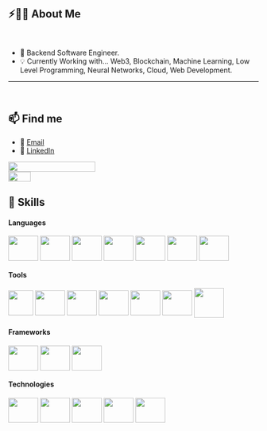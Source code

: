 ## ⚡🙋‍♂️ About Me

</br>

- 🔧 Backend Software Engineer.
- 💡 Currently Working with... Web3, Blockchain, Machine Learning, Low Level Programming, Neural Networks, Cloud, Web Development.


<hr>
</br>

## 📫 Find me
- 📧 [Email](mailto:roberto.fernandino@icloud.com)
- 💼 [LinkedIn](https://www.linkedin.com/in/roberto-fernandino-056013296/?locale=en_US)

<div style="display: flex; flex-direction: column; justify-content: center;">
  <img style="width: 59%; height: 70%;" src="https://github-readme-stats.vercel.app/api?username=roberto-fernandino&show_icons=true&theme=dark">
  <img style="width: 30%; height: 40%;" src="https://github-readme-stats.vercel.app/api/top-langs/?username=roberto-fernandino&theme=dark">
</div>

## 🧰 Skills

#### Languages
<div style="display inline-block">
  
  <img align="center" alt="" height="50" width="60" src="https://cdn.jsdelivr.net/gh/devicons/devicon@latest/icons/rust/rust-original.svg" />        
  <img align="center" alt="" height="50" width="60" src='https://cdn.jsdelivr.net/gh/devicons/devicon/icons/cplusplus/cplusplus-original.svg'>
  <img align="center" alt="" height="50" width="60" src="https://cdn.jsdelivr.net/gh/devicons/devicon@latest/icons/c/c-original.svg" />
  <img align="center" alt="" height="50" width="60"  src="https://cdn.jsdelivr.net/gh/devicons/devicon/icons/python/python-original.svg">
  <img align="center" alt="" height="50" width="60" src="https://cdn.jsdelivr.net/gh/devicons/devicon/icons/html5/html5-original.svg">
  <img align="center" alt="" height="50" width="60" src="https://cdn.jsdelivr.net/gh/devicons/devicon/icons/javascript/javascript-original.svg"> 
  <img align="center" alt="" height="50" width="60" src="https://cdn.jsdelivr.net/gh/devicons/devicon@latest/icons/bash/bash-plain.svg" />
                 
</div>

#### Tools

<div style="display inline-block">
  <img align="center" height="50" widht="60" src="https://icongr.am/devicon/nginx-original.svg?size=148&color=currentColor">
  <img align="center" alt="" height="50" width="60" src='https://cdn.jsdelivr.net/gh/devicons/devicon/icons/typescript/typescript-original.svg'>
  <img align="center" alt="" height="50" width="60" src='https://cdn.jsdelivr.net/gh/devicons/devicon/icons/git/git-plain.svg'>
  <img align="center" alt="" height="50" width="60" src='https://cdn.jsdelivr.net/gh/devicons/devicon/icons/markdown/markdown-original.svg'>
  <img align="center" alt="" height="50" width="60" src="https://cdn.jsdelivr.net/gh/devicons/devicon@latest/icons/amazonwebservices/amazonwebservices-original-wordmark.svg" /> 
  <img align="center" alt="" height="50" width="60" src="https://cdn.jsdelivr.net/gh/devicons/devicon@latest/icons/arduino/arduino-original-wordmark.svg" />
  <img align="center" alt="" height"50" width="60" src="https://cdn.jsdelivr.net/gh/devicons/devicon@latest/icons/redux/redux-original.svg" />
                 
</div>

#### Frameworks

<div style="display inline-block">
  <img align="center" alt="" height="50" width="60" src='https://cdn.jsdelivr.net/gh/devicons/devicon/icons/django/django-plain-wordmark.svg'>
  <img align="center" alt="" height="50" width="60" src='https://cdn.jsdelivr.net/gh/devicons/devicon/icons/react/react-original.svg'>
  <img align="center" alt="" height="50" width="60" src="https://cdn.jsdelivr.net/gh/devicons/devicon@latest/icons/vuejs/vuejs-original.svg" />
          
          
</div>

#### Technologies

<div style="display inline-block">
<img align="center" alt="" height="50" width="60" src='https://cdn.jsdelivr.net/gh/devicons/devicon/icons/linux/linux-original.svg'>
  <img align="center" alt="" height="50" width="60" src='https://cdn.jsdelivr.net/gh/devicons/devicon/icons/postgresql/postgresql-original.svg'>
  <img align="center" alt="" height="50" width="60" src='https://cdn.jsdelivr.net/gh/devicons/devicon/icons/mysql/mysql-original.svg'>
  <img align="center" alt="" height="50" width="60" src='https://cdn.jsdelivr.net/gh/devicons/devicon/icons/redis/redis-original.svg'>
  <img align="center" alt="" height="50" width="60" src='https://cdn.jsdelivr.net/gh/devicons/devicon/icons/docker/docker-original.svg'>
</div>
